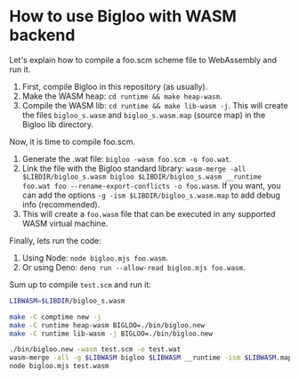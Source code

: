 # How to use Bigloo with WASM backend

Let's explain how to compile a foo.scm scheme file to WebAssembly and run it.

1. First, compile Bigloo in this repository (as usually).
2. Make the WASM heap: `cd runtime && make heap-wasm`.
3. Compile the WASM lib: `cd runtime && make lib-wasm -j`.
This will create the files `bigloo_s.wasm` and `bigloo_s.wasm.map` (source map) in the Bigloo lib directory.

Now, it is time to compile foo.scm.

1. Generate the .wat file: `bigloo -wasm foo.scm -o foo.wat`.
2. Link the file with the Bigloo standard library: `wasm-merge -all $LIBDIR/bigloo_s.wasm bigloo $LIBDIR/bigloo_s.wasm __runtime foo.wat foo --rename-export-conflicts -o foo.wasm`.
If you want, you can add the options `-g -ism $LIBDIR/bigloo_s.wasm.map` to add debug info (recommended).
3. This will create a `foo.wasm` file that can be executed in any supported WASM virtual machine.

Finally, lets run the code:
1. Using Node: `node bigloo.mjs foo.wasm`.
2. Or using Deno: `deno run --allow-read bigloo.mjs foo.wasm`.

Sum up to compile `test.scm` and run it:
```sh
LIBWASM=$LIBDIR/bigloo_s.wasm

make -C comptime new -j
make -C runtime heap-wasm BIGLOO=./bin/bigloo.new
make -C runtime lib-wasm -j BIGLOO=./bin/bigloo.new

./bin/bigloo.new -wasm test.scm -o test.wat
wasm-merge -all -g $LIBWASM bigloo $LIBWASM __runtime -ism $LIBWASM.map foo.wat foo --rename-export-conflicts -o foo.wasm
node bigloo.mjs test.wasm
```
